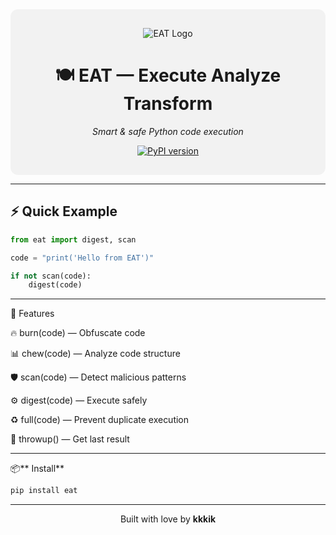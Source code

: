 <div align="center" style="background-color: #f2f2f2; padding: 30px; border-radius: 12px;">

  <img src="https://via.placeholder.com/300x100?text=EAT" alt="EAT Logo" />

  <h1>🍽️ EAT — Execute Analyze Transform</h1>

  <p><i>Smart & safe Python code execution</i></p>

  <a href="https://badge.fury.io/py/eat">
    <img src="https://badge.fury.io/py/eat.svg" alt="PyPI version" />
  </a>

</div>

---

## ⚡ Quick Example

```python
from eat import digest, scan

code = "print('Hello from EAT')"

if not scan(code):
    digest(code)
```

---

🧠 Features

🔥 burn(code) — Obfuscate code

📊 chew(code) — Analyze code structure

🛡️ scan(code) — Detect malicious patterns

⚙️ digest(code) — Execute safely

♻️ full(code) — Prevent duplicate execution

🧠 throwup() — Get last result



---

📦** Install**
```bash
pip install eat
```

---

<p align="center">
  Built with love by <strong>kkkik</strong>
</p>
